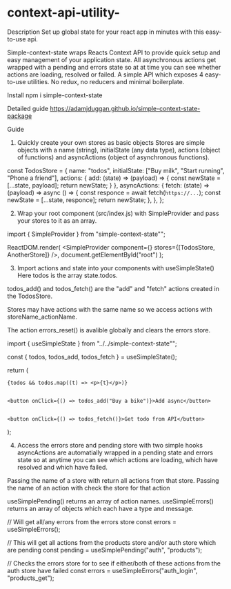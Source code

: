 # context-api-utility-

Description
Set up global state for your react app in minutes with this easy-to-use api.

Simple-context-state wraps Reacts Context API to provide quick setup and easy management of your application state. All asynchronous actions get wrapped with a pending and errors state so at at time you can see whether actions are loading, resolved or failed. A simple API which exposes 4 easy-to-use utilities. No redux, no reducers and minimal boilerplate.


Install
npm i simple-context-state

Detailed guide
https://adamjduggan.github.io/simple-context-state-package


Guide

1. Quickly create your own stores as basic objects
Stores are simple objects with a name (string), initialState (any data type), actions (object of functions) and asyncActions (object of asynchronous functions).


const TodosStore = {
  name: "todos",
  initialState: ["Buy milk", "Start running", "Phone a friend"],
  actions: {
    add: (state) => (payload) => {
      const newState = [...state, payload];
      return newState;
    }
  },
  asyncActions: {
    fetch: (state) => (payload) => async () => {
      const responce = await fetch(`https://...`);
      const newState = [...state, responce];
      return newState;
    },
  },
};

2. Wrap your root component (src/index.js) with SimpleProvider and pass your stores to it as an array.

import { SimpleProvider } from "simple-context-state"";


ReactDOM.render(
  <SimpleProvider component={<App />} stores={[TodosStore, AnotherStore]} />,
  document.getElementById("root")
);

3. Import actions and state into your components with useSimpleState()
Here todos is the array state.todos.

todos_add() and todos_fetch() are the "add" and "fetch" actions created in the TodosStore.

Stores may have actions with the same name so we access actions with storeName_actionName.

The action errors_reset() is avalible globally and clears the errors store.


import { useSimpleState } from "../../simple-context-state"";


const { todos, todos_add, todos_fetch } = useSimpleState();


return (


    {todos && todos.map((t) => <p>{t}</p>)}  


    <button onClick={() => todos_add("Buy a bike")}>Add async</button>


    <button onClick={() => todos_fetch()}>Get todo from API</button>  
);

4. Access the errors store and pending store with two simple hooks
asyncActions are automatially wrapped in a pending state and errors state so at anytime you can see which actions are loading, which have resolved and which have failed.

Passing the name of a store with return all actions from that store. Passing the name of an action with check the store for that action

useSimplePending() returns an array of action names. useSimpleErrors() returns an array of objects which each have a type and message.


// Will get all/any errors from the errors store
const errors = useSimpleErrors();


// This will get all actions from the products store and/or auth store which are pending
const pending = useSimplePending("auth", "products");


// Checks the errors store for to see if either/both of these actions from the auth store have failed
const errors = useSimpleErrors("auth_login", "products_get");

